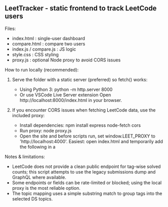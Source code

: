 LeetTracker - static frontend to track LeetCode users
----------------------------------------------------

Files:
- index.html       : single-user dashboard
- compare.html     : compare two users
- index.js / compare.js : JS logic
- style.css        : CSS styling
- proxy.js         : optional Node proxy to avoid CORS issues

How to run locally (recommended):
1) Serve the folder with a static server (preferred) so fetch() works:
   - Using Python 3: python -m http.server 8000
   - Or use VSCode Live Server extension
   Open http://localhost:8000/index.html in your browser.

2) If you encounter CORS issues when fetching LeetCode data, use the included proxy:
   - Install dependencies:
       npm install express node-fetch cors
   - Run proxy:
       node proxy.js
   - Open the site and before scripts run, set window.LEET_PROXY to 'http://localhost:4000'.
     Easiest: open index.html and temporarily add the following in a <script> block before index.js:
       <script>window.LEET_PROXY='http://localhost:4000';</script>

Notes & limitations:
- LeetCode does not provide a clean public endpoint for tag-wise solved counts; this script attempts to use the legacy submissions dump and GraphQL where available.
- Some endpoints or fields can be rate-limited or blocked; using the local proxy is the most reliable option.
- The topic mapping uses a simple substring match to group tags into the selected DS topics.

